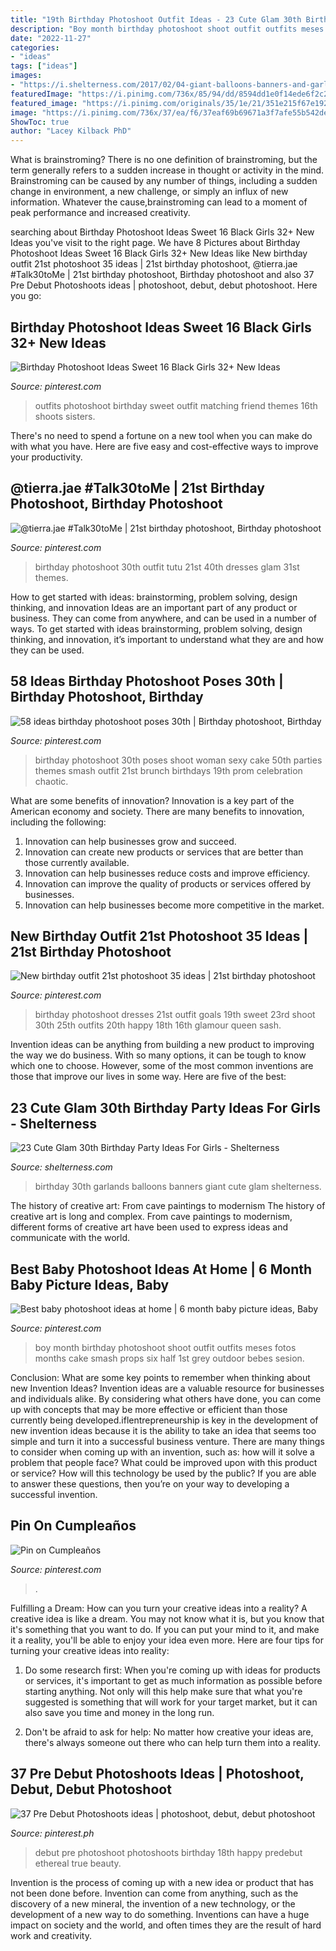 ```yaml
---
title: "19th Birthday Photoshoot Outfit Ideas - 23 Cute Glam 30th Birthday Party Ideas For Girls"
description: "Boy month birthday photoshoot shoot outfit outfits meses fotos months cake smash props six half 1st grey outdoor bebes sesion"
date: "2022-11-27"
categories:
- "ideas"
tags: ["ideas"]
images:
- "https://i.shelterness.com/2017/02/04-giant-balloons-banners-and-garlands.jpg"
featuredImage: "https://i.pinimg.com/736x/85/94/dd/8594dd1e0f14ede6f2c22e6b89e8789b.jpg"
featured_image: "https://i.pinimg.com/originals/35/1e/21/351e215f67e192ae813b437354b21d62.jpg"
image: "https://i.pinimg.com/736x/37/ea/f6/37eaf69b69671a3f7afe55b542dedae6.jpg"
ShowToc: true
author: "Lacey Kilback PhD"
---
```



What is brainstroming?
There is no one definition of brainstroming, but the term generally refers to a sudden increase in thought or activity in the mind. Brainstroming can be caused by any number of things, including a sudden change in environment, a new challenge, or simply an influx of new information. Whatever the cause,brainstroming can lead to a moment of peak performance and increased creativity.

	

		
searching about Birthday Photoshoot Ideas Sweet 16 Black Girls 32+ New Ideas you've visit to the right page. We have 8 Pictures about Birthday Photoshoot Ideas Sweet 16 Black Girls 32+ New Ideas like New birthday outfit 21st photoshoot 35 ideas | 21st birthday photoshoot, @tierra.jae #Talk30toMe | 21st birthday photoshoot, Birthday photoshoot and also 37 Pre Debut Photoshoots ideas | photoshoot, debut, debut photoshoot. Here you go:
		
    
## Birthday Photoshoot Ideas Sweet 16 Black Girls 32+ New Ideas

<img loading=lazy src="https://i.pinimg.com/736x/37/ea/f6/37eaf69b69671a3f7afe55b542dedae6.jpg" onerror="this.onerror=null;this.src='https://tse4.mm.bing.net/th?id=OIP.kmU9984wCqNferV3tQ6uKQAAAA&amp;pid=15.1';" alt="Birthday Photoshoot Ideas Sweet 16 Black Girls 32+ New Ideas">

_Source: pinterest.com_

>outfits photoshoot birthday sweet outfit matching friend themes 16th shoots sisters. 

	

There's no need to spend a fortune on a new tool when you can make do with what you have. Here are five easy and cost-effective ways to improve your productivity.

    
## @tierra.jae #Talk30toMe | 21st Birthday Photoshoot, Birthday Photoshoot

<img loading=lazy src="https://i.pinimg.com/originals/65/40/13/65401398b6f6784de7521998d282b182.jpg" onerror="this.onerror=null;this.src='https://tse2.mm.bing.net/th?id=OIP.EtngfiUSNBoyKXLkkfLKGQHaK2&amp;pid=15.1';" alt="@tierra.jae #Talk30toMe | 21st birthday photoshoot, Birthday photoshoot">

_Source: pinterest.com_

>birthday photoshoot 30th outfit tutu 21st 40th dresses glam 31st themes. 

	

How to get started with ideas: brainstorming, problem solving, design thinking, and innovation
Ideas are an important part of any product or business. They can come from anywhere, and can be used in a number of ways. To get started with ideas brainstorming, problem solving, design thinking, and innovation, it’s important to understand what they are and how they can be used.

    
## 58 Ideas Birthday Photoshoot Poses 30th | Birthday Photoshoot, Birthday

<img loading=lazy src="https://i.pinimg.com/originals/35/1e/21/351e215f67e192ae813b437354b21d62.jpg" onerror="this.onerror=null;this.src='https://tse4.mm.bing.net/th?id=OIP.ndxC1nbPSe3SLbMhjKBedAAAAA&amp;pid=15.1';" alt="58 ideas birthday photoshoot poses 30th | Birthday photoshoot, Birthday">

_Source: pinterest.com_

>birthday photoshoot 30th poses shoot woman sexy cake 50th parties themes smash outfit 21st brunch birthdays 19th prom celebration chaotic. 

	

What are some benefits of innovation?
Innovation is a key part of the American economy and society. There are many benefits to innovation, including the following: 
1. Innovation can help businesses grow and succeed. 
2. Innovation can create new products or services that are better than those currently available. 
3. Innovation can help businesses reduce costs and improve efficiency. 
4. Innovation can improve the quality of products or services offered by businesses. 
5. Innovation can help businesses become more competitive in the market.

    
## New Birthday Outfit 21st Photoshoot 35 Ideas | 21st Birthday Photoshoot

<img loading=lazy src="https://i.pinimg.com/736x/ea/36/71/ea367107dbe37e6ba5e2de7bfad0a8cc.jpg" onerror="this.onerror=null;this.src='https://tse3.mm.bing.net/th?id=OIP.gi2RfLOzE3srY8i9Llzw4wAAAA&amp;pid=15.1';" alt="New birthday outfit 21st photoshoot 35 ideas | 21st birthday photoshoot">

_Source: pinterest.com_

>birthday photoshoot dresses 21st outfit goals 19th sweet 23rd shoot 30th 25th outfits 20th happy 18th 16th glamour queen sash. 

	

Invention ideas can be anything from building a new product to improving the way we do business. With so many options, it can be tough to know which one to choose. However, some of the most common inventions are those that improve our lives in some way. Here are five of the best: 

    
## 23 Cute Glam 30th Birthday Party Ideas For Girls - Shelterness

<img loading=lazy src="https://i.shelterness.com/2017/02/04-giant-balloons-banners-and-garlands.jpg" onerror="this.onerror=null;this.src='https://tse2.mm.bing.net/th?id=OIP.uexFYFHb_cbRifhb0lJRcQHaJ4&amp;pid=15.1';" alt="23 Cute Glam 30th Birthday Party Ideas For Girls - Shelterness">

_Source: shelterness.com_

>birthday 30th garlands balloons banners giant cute glam shelterness. 

	

The history of creative art: From cave paintings to modernism
The history of creative art is long and complex. From cave paintings to modernism, different forms of creative art have been used to express ideas and communicate with the world.

    
## Best Baby Photoshoot Ideas At Home | 6 Month Baby Picture Ideas, Baby

<img loading=lazy src="https://i.pinimg.com/736x/85/94/dd/8594dd1e0f14ede6f2c22e6b89e8789b.jpg" onerror="this.onerror=null;this.src='https://tse3.mm.bing.net/th?id=OIP.wJTwzGjytfSJuxQmIgu-cwHaGW&amp;pid=15.1';" alt="Best baby photoshoot ideas at home | 6 month baby picture ideas, Baby">

_Source: pinterest.com_

>boy month birthday photoshoot shoot outfit outfits meses fotos months cake smash props six half 1st grey outdoor bebes sesion. 

	

Conclusion: What are some key points to remember when thinking about new Invention Ideas?
Invention ideas are a valuable resource for businesses and individuals alike. By considering what others have done, you can come up with concepts that may be more effective or efficient than those currently being developed.iflentrepreneurship is key in the development of new invention ideas because it is the ability to take an idea that seems too simple and turn it into a successful business venture. There are many things to consider when coming up with an invention, such as: how will it solve a problem that people face? What could be improved upon with this product or service? How will this technology be used by the public? If you are able to answer these questions, then you’re on your way to developing a successful invention.

    
## Pin On Cumpleaños

<img loading=lazy src="https://i.pinimg.com/736x/7c/cd/ca/7ccdca9ede962eaa398775d5961f0831.jpg" onerror="this.onerror=null;this.src='https://tse2.mm.bing.net/th?id=OIP.wAyTgBJ_Sk1ltlhFM4TeOwHaLX&amp;pid=15.1';" alt="Pin on Cumpleaños">

_Source: pinterest.com_

>. 

	

Fulfilling a Dream: How can you turn your creative ideas into a reality?
A creative idea is like a dream. You may not know what it is, but you know that it's something that you want to do. If you can put your mind to it, and make it a reality, you'll be able to enjoy your idea even more. Here are four tips for turning your creative ideas into reality:
1. Do some research first: When you're coming up with ideas for products or services, it's important to get as much information as possible before starting anything. Not only will this help make sure that what you're suggested is something that will work for your target market, but it can also save you time and money in the long run.

2. Don't be afraid to ask for help: No matter how creative your ideas are, there's always someone out there who can help turn them into a reality.

    
## 37 Pre Debut Photoshoots Ideas | Photoshoot, Debut, Debut Photoshoot

<img loading=lazy src="https://i.pinimg.com/236x/56/56/4b/56564b23860a75dad3f0a73d0c048879.jpg" onerror="this.onerror=null;this.src='https://tse3.mm.bing.net/th?id=OIP.KmamzpQjvgg5oubojzKzMQAAAA&amp;pid=15.1';" alt="37 Pre Debut Photoshoots ideas | photoshoot, debut, debut photoshoot">

_Source: pinterest.ph_

>debut pre photoshoot photoshoots birthday 18th happy predebut ethereal true beauty. 

	

Invention is the process of coming up with a new idea or product that has not been done before. Invention can come from anything, such as the discovery of a new mineral, the invention of a new technology, or the development of a new way to do something. Inventions can have a huge impact on society and the world, and often times they are the result of hard work and creativity.

